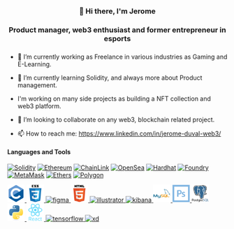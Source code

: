 ### 
<h3 align = "center"> 👋 Hi there, I'm Jerome </h3>

<h3 align = "center" > Product manager, web3 enthusiast and former entrepreneur in esports </h3>


### 

- 🔭 I’m currently working as Freelance in various industries as Gaming and E-Learning. 
  
- 🌱 I’m currently learning Solidity, and always more about Product management.
  
- I'm working on many side projects as building a NFT collection and web3 platform.

- 🤝 I’m looking to collaborate on any web3, blockchain related project.
  
- 📫 How to reach me: https://www.linkedin.com/in/jerome-duval-web3/

<h4 align="left">Languages and Tools</h4>

<p dir="auto">
    <a href="#"><img alt="Solidity" src="https://camo.githubusercontent.com/361e8566c9a2d441b8a439008d4d02eab36a14df39a5fbcf45b72f92478576c6/68747470733a2f2f696d672e736869656c64732e696f2f62616467652f536f6c69646974792d2532333336333633362e7376673f7374796c653d666c6174266c6f676f3d736f6c6964697479266c6f676f436f6c6f723d7768697465" data-canonical-src="https://img.shields.io/badge/Solidity-%23363636.svg?style=flat&amp;logo=solidity&amp;logoColor=white" style="max-width: 100%;"></a>
    <a href="#"><img alt="Ethereum" src="https://camo.githubusercontent.com/5e877cdf0864940ca518099cd41c54267a1a2ea6f51c440e8d2523003b3c7a54/68747470733a2f2f696d672e736869656c64732e696f2f62616467652f457468657265756d2d3343334333443f7374796c653d666c6174266c6f676f3d457468657265756d266c6f676f436f6c6f723d7768697465" data-canonical-src="https://img.shields.io/badge/Ethereum-3C3C3D?style=flat&amp;logo=Ethereum&amp;logoColor=white" style="max-width: 100%;"></a>
    <a href="#"><img alt="ChainLink" src="https://camo.githubusercontent.com/6223e0db46d29666d7564730eb9ca1739855741ccf9f1451996ef5c8d6c7d9f0/68747470733a2f2f696d672e736869656c64732e696f2f62616467652f436861696e6c696e6b2d3337354244323f7374796c653d666c6174266c6f676f3d436861696e6c696e6b266c6f676f436f6c6f723d7768697465" data-canonical-src="https://img.shields.io/badge/Chainlink-375BD2?style=flat&amp;logo=Chainlink&amp;logoColor=white" style="max-width: 100%;"></a>
    <a href="#"><img alt="OpenSea" src="https://camo.githubusercontent.com/a403e214937df98cfc6a79445ba823fd2c13f148b1115848c418aaf44de42e6f/68747470733a2f2f696d672e736869656c64732e696f2f62616467652f4f70656e5365612d2532333230383145322e7376673f7374796c653d666c6174266c6f676f3d6f70656e736561266c6f676f436f6c6f723d7768697465" data-canonical-src="https://img.shields.io/badge/OpenSea-%232081E2.svg?style=flat&amp;logo=opensea&amp;logoColor=white" style="max-width: 100%;"></a>
    <a href="https://hardhat.org/" rel="nofollow"><img src="https://raw.githubusercontent.com/danielcranney/readme-generator/main/public/icons/skills/hardhat-colored.svg" width="36" height="36" alt="Hardhat" style="max-width: 100%;"></a>
    <a href="https://book.getfoundry.sh/" rel="nofollow"><img src="https://camo.githubusercontent.com/09cf2c2e03b95db0767da3b37183b5b195c9751a914cb8ac0861aef0db84d4a8/68747470733a2f2f6173736574732d676c6f62616c2e776562736974652d66696c65732e636f6d2f3633363465363536353661623130376534363533323564322f3633376165643637353134333862353864663466323364625f76734f48536e4643574664374634464b44335779715673354f4c3162626e6d2d4f59493748786a454e43382e706e67" width="36" height="36" alt="Foundry" data-canonical-src="https://assets-global.website-files.com/6364e65656ab107e465325d2/637aed6751438b58df4f23db_vsOHSnFCWFd7F4FKD3WyqVs5OL1bbnm-OYI7HxjENC8.png" style="max-width: 100%;"></a>
    <a href="https://metamask.io/" rel="nofollow"><img src="https://raw.githubusercontent.com/danielcranney/readme-generator/main/public/icons/skills/metamask-colored.svg" width="36" height="36" alt="MetaMask" style="max-width: 100%;"></a>
    <a href="https://ethers.io" rel="nofollow"><img src="https://raw.githubusercontent.com/danielcranney/readme-generator/main/public/icons/skills/ethers-colored.svg" width="36" height="36" alt="Ethers" style="max-width: 100%;"></a>
    <a href="https://polygon.technology/" rel="nofollow"><img src="https://raw.githubusercontent.com/danielcranney/readme-generator/main/public/icons/skills/polygon-colored.svg" width="36" height="36" alt="Polygon" style="max-width: 100%;"></a>
  </p>

<p align="left"> <a href="https://www.cprogramming.com/" target="_blank" rel="noreferrer"> <img src="https://raw.githubusercontent.com/devicons/devicon/master/icons/c/c-original.svg" alt="c" width="40" height="40"/> </a> <a href="https://www.w3schools.com/css/" target="_blank" rel="noreferrer"> <img src="https://raw.githubusercontent.com/devicons/devicon/master/icons/css3/css3-original-wordmark.svg" alt="css3" width="40" height="40"/> </a> <a href="https://www.figma.com/" target="_blank" rel="noreferrer"> <img src="https://www.vectorlogo.zone/logos/figma/figma-icon.svg" alt="figma" width="40" height="40"/> </a> <a href="https://www.w3.org/html/" target="_blank" rel="noreferrer"> <img src="https://raw.githubusercontent.com/devicons/devicon/master/icons/html5/html5-original-wordmark.svg" alt="html5" width="40" height="40"/> </a> <a href="https://www.adobe.com/in/products/illustrator.html" target="_blank" rel="noreferrer"> <img src="https://www.vectorlogo.zone/logos/adobe_illustrator/adobe_illustrator-icon.svg" alt="illustrator" width="40" height="40"/> </a> <a href="https://www.elastic.co/kibana" target="_blank" rel="noreferrer"> <img src="https://www.vectorlogo.zone/logos/elasticco_kibana/elasticco_kibana-icon.svg" alt="kibana" width="40" height="40"/> </a> <a href="https://www.mysql.com/" target="_blank" rel="noreferrer"> <img src="https://raw.githubusercontent.com/devicons/devicon/master/icons/mysql/mysql-original-wordmark.svg" alt="mysql" width="40" height="40"/> </a> <a href="https://www.photoshop.com/en" target="_blank" rel="noreferrer"> <img src="https://raw.githubusercontent.com/devicons/devicon/master/icons/photoshop/photoshop-line.svg" alt="photoshop" width="40" height="40"/> </a> <a href="https://www.postgresql.org" target="_blank" rel="noreferrer"> <img src="https://raw.githubusercontent.com/devicons/devicon/master/icons/postgresql/postgresql-original-wordmark.svg" alt="postgresql" width="40" height="40"/> </a> <a href="https://www.python.org" target="_blank" rel="noreferrer"> <img src="https://raw.githubusercontent.com/devicons/devicon/master/icons/python/python-original.svg" alt="python" width="40" height="40"/> </a> <a href="https://reactjs.org/" target="_blank" rel="noreferrer"> <img src="https://raw.githubusercontent.com/devicons/devicon/master/icons/react/react-original-wordmark.svg" alt="react" width="40" height="40"/> </a> <a href="https://www.tensorflow.org" target="_blank" rel="noreferrer"> <img src="https://www.vectorlogo.zone/logos/tensorflow/tensorflow-icon.svg" alt="tensorflow" width="40" height="40"/> </a> <a href="https://www.adobe.com/products/xd.html" target="_blank" rel="noreferrer"> <img src="https://cdn.worldvectorlogo.com/logos/adobe-xd.svg" alt="xd" width="40" height="40"/> </a> </p>




